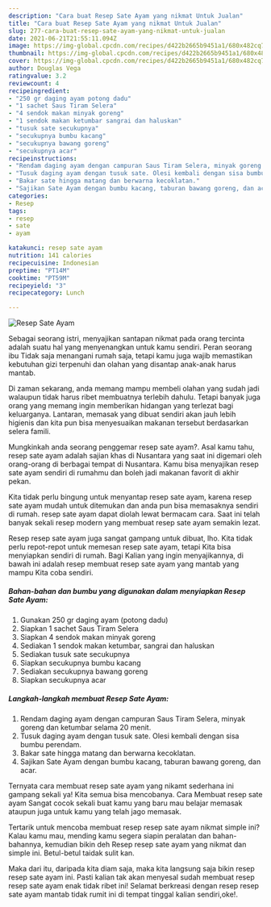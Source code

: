 ```yaml
---
description: "Cara buat Resep Sate Ayam yang nikmat Untuk Jualan"
title: "Cara buat Resep Sate Ayam yang nikmat Untuk Jualan"
slug: 277-cara-buat-resep-sate-ayam-yang-nikmat-untuk-jualan
date: 2021-06-21T21:55:11.094Z
image: https://img-global.cpcdn.com/recipes/d422b2665b9451a1/680x482cq70/resep-sate-ayam-foto-resep-utama.jpg
thumbnail: https://img-global.cpcdn.com/recipes/d422b2665b9451a1/680x482cq70/resep-sate-ayam-foto-resep-utama.jpg
cover: https://img-global.cpcdn.com/recipes/d422b2665b9451a1/680x482cq70/resep-sate-ayam-foto-resep-utama.jpg
author: Douglas Vega
ratingvalue: 3.2
reviewcount: 4
recipeingredient:
- "250 gr daging ayam potong dadu"
- "1 sachet Saus Tiram Selera"
- "4 sendok makan minyak goreng"
- "1 sendok makan ketumbar sangrai dan haluskan"
- "tusuk sate secukupnya"
- "secukupnya bumbu kacang"
- "secukupnya bawang goreng"
- "secukupnya acar"
recipeinstructions:
- "Rendam daging ayam dengan campuran Saus Tiram Selera, minyak goreng dan ketumbar selama 20 menit."
- "Tusuk daging ayam dengan tusuk sate. Olesi kembali dengan sisa bumbu perendam."
- "Bakar sate hingga matang dan berwarna kecoklatan."
- "Sajikan Sate Ayam dengan bumbu kacang, taburan bawang goreng, dan acar."
categories:
- Resep
tags:
- resep
- sate
- ayam

katakunci: resep sate ayam 
nutrition: 141 calories
recipecuisine: Indonesian
preptime: "PT14M"
cooktime: "PT59M"
recipeyield: "3"
recipecategory: Lunch

---
```



![Resep Sate Ayam](https://img-global.cpcdn.com/recipes/d422b2665b9451a1/680x482cq70/resep-sate-ayam-foto-resep-utama.jpg)

Sebagai seorang istri, menyajikan santapan nikmat pada orang tercinta adalah suatu hal yang menyenangkan untuk kamu sendiri. Peran seorang ibu Tidak saja menangani rumah saja, tetapi kamu juga wajib memastikan kebutuhan gizi terpenuhi dan olahan yang disantap anak-anak harus mantab.

Di zaman  sekarang, anda memang mampu membeli olahan yang sudah jadi walaupun tidak harus ribet membuatnya terlebih dahulu. Tetapi banyak juga orang yang memang ingin memberikan hidangan yang terlezat bagi keluarganya. Lantaran, memasak yang dibuat sendiri akan jauh lebih higienis dan kita pun bisa menyesuaikan makanan tersebut berdasarkan selera famili. 



Mungkinkah anda seorang penggemar resep sate ayam?. Asal kamu tahu, resep sate ayam adalah sajian khas di Nusantara yang saat ini digemari oleh orang-orang di berbagai tempat di Nusantara. Kamu bisa menyajikan resep sate ayam sendiri di rumahmu dan boleh jadi makanan favorit di akhir pekan.

Kita tidak perlu bingung untuk menyantap resep sate ayam, karena resep sate ayam mudah untuk ditemukan dan anda pun bisa memasaknya sendiri di rumah. resep sate ayam dapat diolah lewat bermacam cara. Saat ini telah banyak sekali resep modern yang membuat resep sate ayam semakin lezat.

Resep resep sate ayam juga sangat gampang untuk dibuat, lho. Kita tidak perlu repot-repot untuk memesan resep sate ayam, tetapi Kita bisa menyiapkan sendiri di rumah. Bagi Kalian yang ingin menyajikannya, di bawah ini adalah resep membuat resep sate ayam yang mantab yang mampu Kita coba sendiri.

<!--inarticleads1-->

##### Bahan-bahan dan bumbu yang digunakan dalam menyiapkan Resep Sate Ayam:

1. Gunakan 250 gr daging ayam (potong dadu)
1. Siapkan 1 sachet Saus Tiram Selera
1. Siapkan 4 sendok makan minyak goreng
1. Sediakan 1 sendok makan ketumbar, sangrai dan haluskan
1. Sediakan tusuk sate secukupnya
1. Siapkan secukupnya bumbu kacang
1. Sediakan secukupnya bawang goreng
1. Siapkan secukupnya acar




<!--inarticleads2-->

##### Langkah-langkah membuat Resep Sate Ayam:

1. Rendam daging ayam dengan campuran Saus Tiram Selera, minyak goreng dan ketumbar selama 20 menit.
1. Tusuk daging ayam dengan tusuk sate. Olesi kembali dengan sisa bumbu perendam.
1. Bakar sate hingga matang dan berwarna kecoklatan.
1. Sajikan Sate Ayam dengan bumbu kacang, taburan bawang goreng, dan acar.




Ternyata cara membuat resep sate ayam yang nikamt sederhana ini gampang sekali ya! Kita semua bisa mencobanya. Cara Membuat resep sate ayam Sangat cocok sekali buat kamu yang baru mau belajar memasak ataupun juga untuk kamu yang telah jago memasak.

Tertarik untuk mencoba membuat resep resep sate ayam nikmat simple ini? Kalau kamu mau, mending kamu segera siapin peralatan dan bahan-bahannya, kemudian bikin deh Resep resep sate ayam yang nikmat dan simple ini. Betul-betul taidak sulit kan. 

Maka dari itu, daripada kita diam saja, maka kita langsung saja bikin resep resep sate ayam ini. Pasti kalian tak akan menyesal sudah membuat resep resep sate ayam enak tidak ribet ini! Selamat berkreasi dengan resep resep sate ayam mantab tidak rumit ini di tempat tinggal kalian sendiri,oke!.

